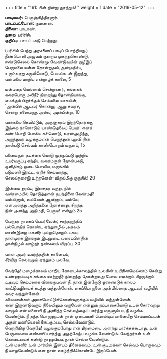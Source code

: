﻿+++
title = "161: பின் நின்று துரத்தும்!  "
weight = 1
date = "2019-05-12"
+++

**பாடியவர்:** பெருஞ்சித்திரனார்.  
**பாடப்பட்டோன்:** குமணன்.  
**திணை:** பாடாண்.  
**துறை:** பரிசில்.  
**குறிப்பு:** பாடிப் பகடு பெற்றது.  
  
(பரிசில் பெற்று அரசனைப் பாடிப் போற்றியது.)  
நீண்டொலி அழுவம் குறைய முகந்துகொண்டு,  
ஈண்டுசெலல் கொண்மூ வேண்டுவயின் குழீஇப்  
பெருமலை யன்ன தோன்றுதல், சூன்முதிர்பு,  
உரும்உரறு கருவியொடு, பெயல்கடன் இறுத்து,  
வள்மலை மாறிய என்றூழ்க் காலை, 5  
  
மன்பதை யெல்லாம் சென்றுணர், கங்கைக்  
கரைபொரு மலிநீர் நிறைந்து தோன்றியாங்கு,  
எமக்கும் பிறர்க்கும் செம்மலை யாகலின்,  
`அன்பில் ஆடவர் கொன்று, ஆறு கவரச்,  
சென்று தலைவருந அல்ல, அன்பின்று, 10  
  
வன்கலை தெவிட்டும், அருஞ்சுரம் இறந்தோர்க்கு,  
இற்றை நாளொடும் யாண்டுதலைப் பெயர்` எனக்  
கண் பொறி போகிய கசிவொடு, உரன்அழிந்து,  
அருந்துயர் உழக்கும்என் பெருந்துன் புறுவி நின்  
தாள்படு செல்வம் காண்டொறும் மருளப், 15  
  
பனைமருள் தடக்கை யொடு முத்துப்படு முற்றிய  
உயர்மருப்பு ஏந்திய வரைமருள் நோன்பகடு,  
ஒளிதிகழ் ஓடை பொலிய, மருங்கில்  
படுமணி இரட்ட, ஏறிச் செம்மாந்து,  
செலல்நசைஇ உற்றனென்-விறல்மிகு குருசில்! 20  
  
இன்மை துரப்ப, இசைதர வந்து, நின்  
வண்மையில் தொடுத்தஎன் நயந்தினை கேண்மதி!  
வல்லினும், வல்லேன் ஆயினும், வல்லே,  
என்அளந்து அறிந்தனை நோக்காது, சிறந்த  
நின் அளந்து அறிமதி, பெரும! என்றும் 25  
  
வேந்தர் நாணப் பெயர்வேன்; சாந்தருந்திப்  
பல்பொறிக் கொண்ட ஏந்துஎழில் அகலம்  
மாண்இழை மகளிர் புல்லுதொறும் புகல,  
நாள்முரசு இரங்கும் இடனுடை வரைப்பின்நின்  
தாள்நிழல் வாழ்நர் நண்கலம் மிகுப்ப, 30  
  
வாள் அமர் உயர்ந்தநின் தானையும்,  
சீர்மிகு செல்வமும் ஏந்துகம் பலவே.  
   
வேந்தே! மழைக்காலம் மாறிய கோடைக்காலத்தில் உலகின் உயிரினமெல்லாம் சென்று உண்ணும்படிக் கங்கை ஊற்றுநீர் நிறைந்து தோன்றுவது போல எமக்கும் பிறருக்கும் உதவும் செம்மலாக விளங்குபவன் நீ. நான் இன்றோடு ஓராண்டுக் காலம் காட்டுவழியைக் கடந்து வந்துள்ளேன். கைப்பொருளை அன்பில்லாத ஆடவர் வழியில் கவர வந்துள்ளேன்.  
கலைமான்கள் அசைபோட்டுக்கொண்டிருக்கும் வழியில் வந்துள்ளேன்.  
கண் இருண்டுவரும் நிலையிலும் வருவேன் என்னும் நப்பாசையோடு உடல் சோர்வுற்று வாழும் என் மனைவி நீ அளித்த செல்வத்தைப் பார்த்து மருளும்படி நீ வழங்க வேண்டும். நீ தந்த பொருளுடன் நான் ஓடையணி பொலியும் யானைமீது செம்மாப்புடன் அதன் மணியொலி கேட்கும்படி செல்லவேண்டும்.  
வெற்றிமிகு வேந்தே! வழங்கும்போது என் திறமையை அளந்து பார்க்கக்கூடாது. உன் பெருமையை எண்ணிப்பார்த்து அதற்கேற்ப வழங்க வேண்டும். வேந்தர்கள் உன் கொடையைக் கண்டு நாணும்படி நான் செல்ல வேண்டும்.  
உன் மகளிர் உன் மார்பில் இன்பம் திளைக்கவும், உன் குடிமக்கள் செல்வம் பொருகவும் நீ வாழவேண்டும் என நான் வாழ்த்திக்கொண்டே இருப்பேன்.  
